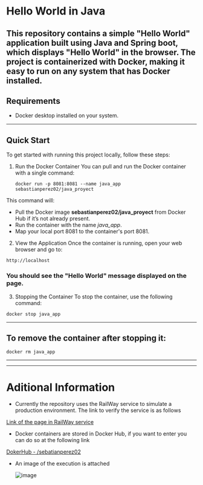 
# Hello World in Java
**This repository contains a simple "Hello World" application built using Java and Spring boot, which displays "Hello World" in the browser. The project is containerized with Docker, making it easy to run on any system that has Docker installed.**
---
## Requirements
- Docker desktop installed on your system.

---
## Quick Start
To get started with running this project locally, follow these steps:

1. Run the Docker Container
You can pull and run the Docker container with a single command:

   ~~~
   docker run -p 8081:8081 --name java_app sebastianperez02/java_proyect
   ~~~
This command will:

- Pull the Docker image **sebastianperez02/java_proyect** from Docker Hub if it’s not already present.
- Run the container with the name *java_app*.
- Map your local port 8081 to the container's port 8081.

2. View the Application
Once the container is running, open your web browser and go to:

~~~
http://localhost
~~~
### You should see the "Hello World" message displayed on the page.

3. Stopping the Container
To stop the container, use the following command:

~~~
docker stop java_app
~~~
---
## To remove the container after stopping it:

~~~
docker rm java_app
~~~
---
---
# Aditional Information
   - Currently the repository uses the RailWay service to simulate a production environment. 
      The link to verify the service is as follows
     
  [Link of the page in RailWay service](https://helloworldjavaspringboot-production.up.railway.app/) 

   - Docker containers are stored in Docker Hub, if you want to enter you can do so at the following link
     
   [DokerHub - /sebatianperez02](https://hub.docker.com/?_gl=1*1fklqy0*_gcl_au*MTQxMTU2MzM4LjE3MzExMjY0Mjc.*_ga*NzMzMTc2MDUuMTcyMjMwODM5Mg..*_ga_XJWPQMJYHQ*MTczMTI5MTE1OC4xMC4xLjE3MzEyOTE0OTYuNDUuMC4w)


   - An image of the execution is attached


      ![image](https://github.com/user-attachments/assets/f6299f82-eb93-43b6-b979-18fba734089a)

